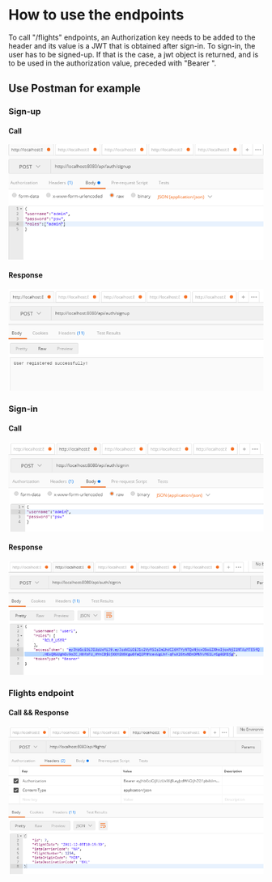 # How to use the endpoints

To call "/flights" endpoints, an Authorization key needs to be added to the header and its value is a JWT that is obtained after sign-in. To sign-in, the user has to be signed-up.
If that is the case, a jwt object is returned, and is to be used in the authorization value, preceded with "Bearer ".

## Use Postman for example

### Sign-up

#### Call

![img.png](img.png)

#### Response

![img_2.png](img_2.png)

### Sign-in

#### Call

![img_4.png](img_4.png)

#### Response

![img_5.png](img_5.png)

### Flights endpoint

#### Call && Response

![img_7.png](img_7.png)



